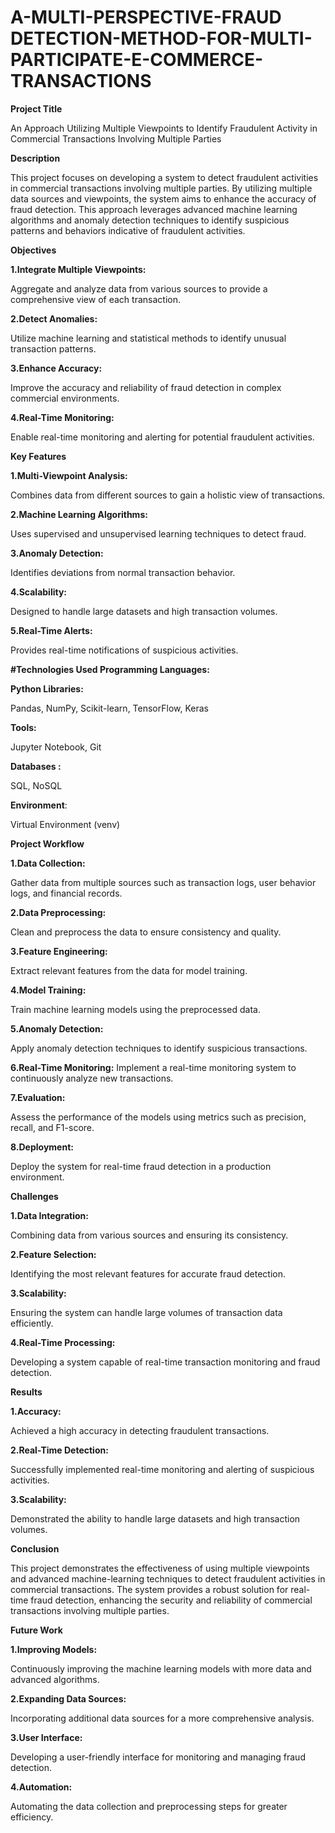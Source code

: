 # A-MULTI-PERSPECTIVE-FRAUD DETECTION-METHOD-FOR-MULTI-PARTICIPATE-E-COMMERCE-TRANSACTIONS
**Project Title**

An Approach Utilizing Multiple Viewpoints to Identify Fraudulent Activity in Commercial Transactions Involving Multiple Parties

**Description**

This project focuses on developing a system to detect fraudulent activities in commercial transactions involving multiple parties. By utilizing multiple data sources and viewpoints, the system aims to enhance the accuracy of fraud detection. This approach leverages advanced machine learning algorithms and anomaly detection techniques to identify suspicious patterns and behaviors indicative of fraudulent activities.

**Objectives**


**1.Integrate Multiple Viewpoints:**


Aggregate and analyze data from various sources to provide a comprehensive view of each transaction.

**2.Detect Anomalies:**


Utilize machine learning and statistical methods to identify unusual transaction patterns.

**3.Enhance Accuracy:**


Improve the accuracy and reliability of fraud detection in complex commercial environments.

**4.Real-Time Monitoring:**


Enable real-time monitoring and alerting for potential fraudulent activities.

**Key Features**


**1.Multi-Viewpoint Analysis:**


Combines data from different sources to gain a holistic view of transactions.

**2.Machine Learning Algorithms:**


Uses supervised and unsupervised learning techniques to detect fraud.

**3.Anomaly Detection:**


Identifies deviations from normal transaction behavior.

**4.Scalability:**


Designed to handle large datasets and high transaction volumes.


**5.Real-Time Alerts:**

Provides real-time notifications of suspicious activities.

**#Technologies Used Programming Languages:**


 **Python Libraries:**


 Pandas, NumPy, Scikit-learn, TensorFlow, Keras


 **Tools:**


 Jupyter Notebook, Git


 **Databases :**


 SQL, NoSQL


 **Environment**:


 Virtual Environment (venv)



**Project Workflow**


**1.Data Collection:**


Gather data from multiple sources such as transaction logs, user behavior logs, and financial records.

**2.Data Preprocessing:**


Clean and preprocess the data to ensure consistency and quality.

**3.Feature Engineering:**


Extract relevant features from the data for model training.

**4.Model Training:**


Train machine learning models using the preprocessed data.

**5.Anomaly Detection:**


Apply anomaly detection techniques to identify suspicious transactions.

**6.Real-Time Monitoring:**
Implement a real-time monitoring system to continuously analyze new transactions.

**7.Evaluation:**


Assess the performance of the models using metrics such as precision, recall, and F1-score.

**8.Deployment:**


Deploy the system for real-time fraud detection in a production environment.

**Challenges**


**1.Data Integration:**


Combining data from various sources and ensuring its consistency.

**2.Feature Selection:**


Identifying the most relevant features for accurate fraud detection.

**3.Scalability:**


Ensuring the system can handle large volumes of transaction data efficiently.

**4.Real-Time Processing:**


Developing a system capable of real-time transaction monitoring and fraud detection.

**Results**



**1.Accuracy:**


Achieved a high accuracy in detecting fraudulent transactions.

**2.Real-Time Detection:**


Successfully implemented real-time monitoring and alerting of suspicious activities.

**3.Scalability:**


Demonstrated the ability to handle large datasets and high transaction volumes.

**Conclusion**


This project demonstrates the effectiveness of using multiple viewpoints and advanced machine-learning techniques to detect fraudulent activities in commercial transactions. The system provides a robust solution for real-time fraud detection, enhancing the security and reliability of commercial transactions involving multiple parties.

**Future Work**


**1.Improving Models:**


Continuously improving the machine learning models with more data and advanced algorithms.

**2.Expanding Data Sources:**


Incorporating additional data sources for a more comprehensive analysis.

**3.User Interface:**


Developing a user-friendly interface for monitoring and managing fraud detection.

**4.Automation:**


Automating the data collection and preprocessing steps for greater efficiency.
